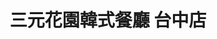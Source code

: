 ---
title: "三元花園韓式餐廳 台中店"
description: "三元花園韓式餐廳 台中店"
layout: shop
keywords:
  - 美食競賽
  - 台灣美食
  - 美食精選
datePublished: "2025-06-30"
dateModified: "2025-07-07"
city: "台中市"
district: "西屯區"
address: "407台中市西屯區台灣大道四段1962號"
phone: "0423594066"
geo: "24.182908892072682, 120.59914001486979"
google_map: "https://maps.app.goo.gl/VETBVCcF3Ged1M7AA"
footinder: "https://footinder.com.tw/%E5%8F%B0%E4%B8%AD%E5%B8%82%E8%A5%BF%E5%B1%AF%E5%8D%80/13416/"
official: "http://www.samwon.com.tw/"
award:
  - name: "500盤"
    year: "2024"
    entries:
      - dishes:
          - "招牌牛小排"
          - "三元甜辣炸雞"

---